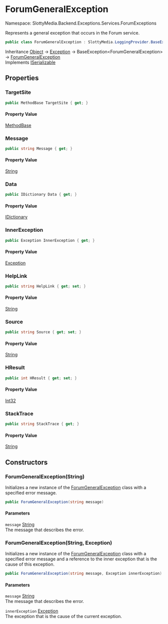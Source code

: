 # ForumGeneralException

Namespace: SlottyMedia.Backend.Exceptions.Services.ForumExceptions

Represents a general exception that occurs in the Forum service.

```csharp
public class ForumGeneralException : SlottyMedia.LoggingProvider.BaseException`1[[SlottyMedia.Backend.Exceptions.Services.ForumExceptions.ForumGeneralException, SlottyMedia, Version=1.0.0.0, Culture=neutral, PublicKeyToken=null]], System.Runtime.Serialization.ISerializable
```

Inheritance [Object](https://docs.microsoft.com/en-us/dotnet/api/system.object) → [Exception](https://docs.microsoft.com/en-us/dotnet/api/system.exception) → BaseException&lt;ForumGeneralException&gt; → [ForumGeneralException](./slottymedia.backend.exceptions.services.forumexceptions.forumgeneralexception.md)<br>
Implements [ISerializable](https://docs.microsoft.com/en-us/dotnet/api/system.runtime.serialization.iserializable)

## Properties

### **TargetSite**

```csharp
public MethodBase TargetSite { get; }
```

#### Property Value

[MethodBase](https://docs.microsoft.com/en-us/dotnet/api/system.reflection.methodbase)<br>

### **Message**

```csharp
public string Message { get; }
```

#### Property Value

[String](https://docs.microsoft.com/en-us/dotnet/api/system.string)<br>

### **Data**

```csharp
public IDictionary Data { get; }
```

#### Property Value

[IDictionary](https://docs.microsoft.com/en-us/dotnet/api/system.collections.idictionary)<br>

### **InnerException**

```csharp
public Exception InnerException { get; }
```

#### Property Value

[Exception](https://docs.microsoft.com/en-us/dotnet/api/system.exception)<br>

### **HelpLink**

```csharp
public string HelpLink { get; set; }
```

#### Property Value

[String](https://docs.microsoft.com/en-us/dotnet/api/system.string)<br>

### **Source**

```csharp
public string Source { get; set; }
```

#### Property Value

[String](https://docs.microsoft.com/en-us/dotnet/api/system.string)<br>

### **HResult**

```csharp
public int HResult { get; set; }
```

#### Property Value

[Int32](https://docs.microsoft.com/en-us/dotnet/api/system.int32)<br>

### **StackTrace**

```csharp
public string StackTrace { get; }
```

#### Property Value

[String](https://docs.microsoft.com/en-us/dotnet/api/system.string)<br>

## Constructors

### **ForumGeneralException(String)**

Initializes a new instance of the [ForumGeneralException](./slottymedia.backend.exceptions.services.forumexceptions.forumgeneralexception.md) class with a specified error message.

```csharp
public ForumGeneralException(string message)
```

#### Parameters

`message` [String](https://docs.microsoft.com/en-us/dotnet/api/system.string)<br>
The message that describes the error.

### **ForumGeneralException(String, Exception)**

Initializes a new instance of the [ForumGeneralException](./slottymedia.backend.exceptions.services.forumexceptions.forumgeneralexception.md) class with a specified error message and a
 reference to the inner exception that is the cause of this exception.

```csharp
public ForumGeneralException(string message, Exception innerException)
```

#### Parameters

`message` [String](https://docs.microsoft.com/en-us/dotnet/api/system.string)<br>
The message that describes the error.

`innerException` [Exception](https://docs.microsoft.com/en-us/dotnet/api/system.exception)<br>
The exception that is the cause of the current exception.
